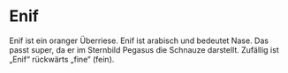 # Enif

Enif ist ein oranger Überriese. Enif ist arabisch und bedeutet Nase. Das passt
super, da er im Sternbild Pegasus die Schnauze darstellt. Zufällig ist „Enif“
rückwärts „fine“ (fein).
